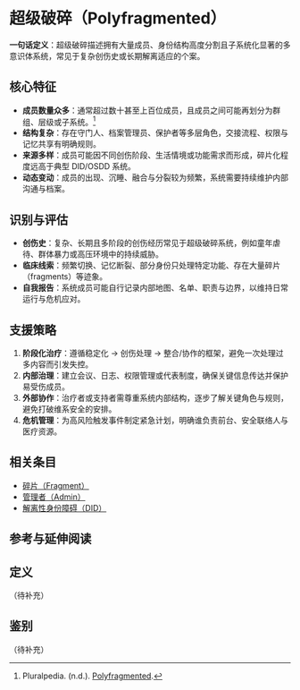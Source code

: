 # 超级破碎（Polyfragmented）

**一句话定义**：超级破碎描述拥有大量成员、身份结构高度分割且子系统化显著的多意识体系统，常见于复杂创伤史或长期解离适应的个案。

## 核心特征

- **成员数量众多**：通常超过数十甚至上百位成员，且成员之间可能再划分为群组、层级或子系统。[^polyfragmented-pluralpedia]
- **结构复杂**：存在守门人、档案管理员、保护者等多层角色，交接流程、权限与记忆共享有明确规则。
- **来源多样**：成员可能因不同创伤阶段、生活情境或功能需求而形成，碎片化程度远高于典型 DID/OSDD 系统。
- **动态变动**：成员的出现、沉睡、融合与分裂较为频繁，系统需要持续维护内部沟通与档案。

## 识别与评估

- **创伤史**：复杂、长期且多阶段的创伤经历常见于超级破碎系统，例如童年虐待、群体暴力或高压环境中的持续威胁。
- **临床线索**：频繁切换、记忆断裂、部分身份只处理特定功能、存在大量碎片（fragments）等迹象。
- **自我报告**：系统成员可能自行记录内部地图、名单、职责与边界，以维持日常运行与危机应对。

## 支援策略

1. **阶段化治疗**：遵循稳定化 → 创伤处理 → 整合/协作的框架，避免一次处理过多内容而引发失控。
2. **内部治理**：建立会议、日志、权限管理或代表制度，确保关键信息传达并保护易受伤成员。
3. **外部协作**：治疗者或支持者需尊重系统内部结构，逐步了解关键角色与规则，避免打破维系安全的安排。
4. **危机管理**：为高风险触发事件制定紧急计划，明确谁负责前台、安全联络人与医疗资源。

## 相关条目

- [碎片（Fragment）](碎片.md)
- [管理者（Admin）](管理者.md)
- [解离性身份障碍（DID）](../诊断与临床/解离性身份障碍.md)

## 参考与延伸阅读

[^polyfragmented-pluralpedia]: Pluralpedia. (n.d.). [Polyfragmented](https://pluralpedia.org/w/Polyfragmented).

## 定义
（待补充）

## 鉴别
（待补充）
